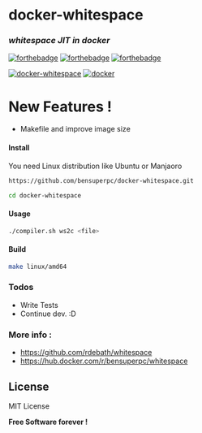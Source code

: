 # docker-whitespace

### _whitespace JIT in docker_
 [![forthebadge](https://forthebadge.com/images/badges/built-with-love.svg)](https://forthebadge.com) [![forthebadge](https://forthebadge.com/images/badges/powered-by-jeffs-keyboard.svg)](https://forthebadge.com) [![forthebadge](https://forthebadge.com/images/badges/contains-cat-gifs.svg)](https://forthebadge.com)

[![docker-whitespace](https://github.com/bensuperpc/docker-whitespace/actions/workflows/main.yml/badge.svg?branch=main)](https://github.com/bensuperpc/docker-whitespace/actions/workflows/main.yml) [![docker](https://img.shields.io/docker/pulls/bensuperpc/whitespace.svg)](https://hub.docker.com/r/bensuperpc/whitespace/)

# New Features !

  - Makefile and improve image size

#### Install
You need Linux distribution like Ubuntu or Manjaoro

```sh
https://github.com/bensuperpc/docker-whitespace.git
```
```sh
cd docker-whitespace
```
#### Usage

```sh
./compiler.sh ws2c <file>
```
#### Build
```sh
make linux/amd64
```

### Todos

 - Write Tests
 - Continue dev. :D

### More info : 
- https://github.com/rdebath/whitespace
- https://hub.docker.com/r/bensuperpc/whitespace

License
----

MIT License


**Free Software forever !**
   
 
